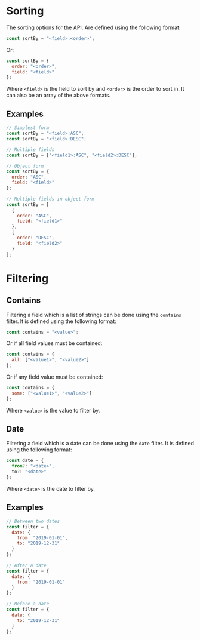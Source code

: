 # Sorting

The sorting options for the API. Are defined using the following format:

```js
const sortBy = "<field>:<order>";
```

Or:

```js
const sortBy = {
  order: "<order>",
  field: "<field>"
};
```

Where `<field>` is the field to sort by and `<order>` is the order to sort in.
It can also be an array of the above formats.

## Examples

```js
// Simplest form
const sortBy = "<field>:ASC";
const sortBy = "<field>:DESC";
```

```js
// Multiple fields
const sortBy = ["<field1>:ASC", "<field2>:DESC"];
```

```js
// Object form
const sortBy = {
  order: "ASC",
  field: "<field>"
};
```

```js
// Multiple fields in object form
const sortBy = [
  {
    order: "ASC",
    field: "<field1>"
  },
  {
    order: "DESC",
    field: "<field2>"
  }
];
```

# Filtering

## Contains

Filtering a field which is a list of strings can be done using the `contains` filter. It is defined using the following format:

```js
const contains = "<value>";
```

Or if all field values must be contained:

```js
const contains = {
  all: ["<value1>", "<value2>"]
};
```

Or if any field value must be contained:

```js
const contains = {
  some: ["<value1>", "<value2>"]
};
```

Where `<value>` is the value to filter by.

## Date

Filtering a field which is a date can be done using the `date` filter. It is defined using the following format:

```js
const date = {
  from?: "<date>",
  to?: "<date>"
};
```

Where `<date>` is the date to filter by.

## Examples

```js
// Between two dates
const filter = {
  date: {
    from: "2019-01-01",
    to: "2019-12-31"
  }
};
```

```js
// After a date
const filter = {
  date: {
    from: "2019-01-01"
  }
};
```

```js
// Before a date
const filter = {
  date: {
    to: "2019-12-31"
  }
};
```
